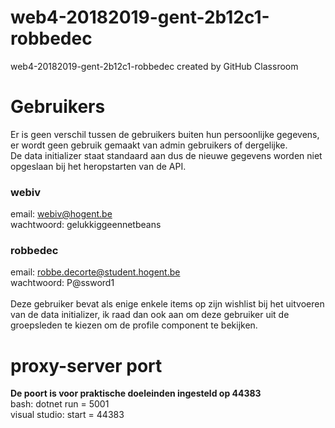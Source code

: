 # web4-20182019-gent-2b12c1-robbedec
web4-20182019-gent-2b12c1-robbedec created by GitHub Classroom

# Gebruikers

Er is geen verschil tussen de gebruikers buiten hun persoonlijke gegevens, er wordt geen gebruik gemaakt van admin gebruikers of dergelijke. <br>
De data initializer staat standaard aan dus de nieuwe gegevens worden niet opgeslaan bij het heropstarten van de API.

### webiv
email: webiv@hogent.be <br>
wachtwoord: gelukkiggeennetbeans

### robbedec
email: robbe.decorte@student.hogent.be <br>
wachtwoord: P@ssword1 <br><br>
Deze gebruiker bevat als enige enkele items op zijn wishlist bij het uitvoeren van de data initializer, ik raad dan ook aan om deze gebruiker uit de groepsleden te kiezen om de profile component te bekijken. 

# proxy-server port
<b>De poort is voor praktische doeleinden ingesteld op 44383</b> <br>
bash: dotnet run = 5001 <br>
visual studio: start = 44383
